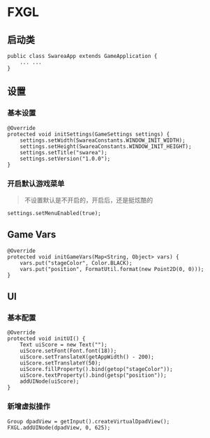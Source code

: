 # FXGL

## 启动类

```
public class SwareaApp extends GameApplication {
    ... ...
}
```

## 设置

### 基本设置

```
@Override
protected void initSettings(GameSettings settings) {
    settings.setWidth(SwareaConstants.WINDOW_INIT_WIDTH);
    settings.setHeight(SwareaConstants.WINDOW_INIT_HEIGHT);
    settings.setTitle("swarea");
    settings.setVersion("1.0.0");
}
```

### 开启默认游戏菜单

> 不设置默认是不开启的，开启后，还是挺炫酷的

```
settings.setMenuEnabled(true);
```

## Game Vars

```
@Override
protected void initGameVars(Map<String, Object> vars) {
    vars.put("stageColor", Color.BLACK);
    vars.put("position", FormatUtil.format(new Point2D(0, 0)));
}
```

## UI

### 基本配置

```
@Override
protected void initUI() {
    Text uiScore = new Text("");
    uiScore.setFont(Font.font(18));
    uiScore.setTranslateX(getAppWidth() - 200);
    uiScore.setTranslateY(50);
    uiScore.fillProperty().bind(getop("stageColor"));
    uiScore.textProperty().bind(getsp("position"));
    addUINode(uiScore);
}
```

### 新增虚拟操作

```
Group dpadView = getInput().createVirtualDpadView();
FXGL.addUINode(dpadView, 0, 625);
```
